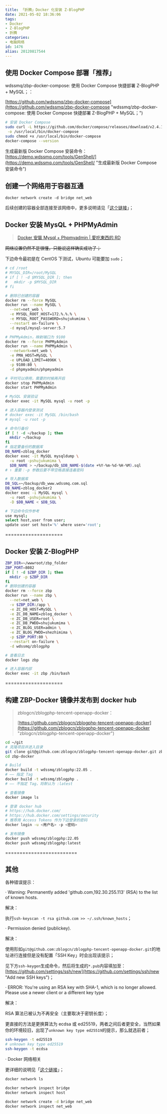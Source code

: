 ```yaml
---
title: 「折腾」Docker 化安装 Z-BlogPHP
date: 2021-05-02 18:36:06
tags:
- Docker
- Z-BlogPHP
- 折腾
categories:
- 电脑网络
id: 1476
alias: 20120817544
---
```


## 使用 Docker Compose 部署「推荐」

wdssmq/zbp-docker-compose: 使用 Docker Compose 快捷部署 Z-BlogPHP + MySQL；：

[https://github.com/wdssmq/zbp-docker-compose](https://github.com/wdssmq/zbp-docker-compose "wdssmq/zbp-docker-compose: 使用 Docker Compose 快捷部署 Z-BlogPHP + MySQL；")

<!--more-->

```bash
# 安装 Docker Compose
sudo curl -L https://github.com/docker/compose/releases/download/v2.4.1/docker-compose-`uname -s`-`uname -m` \
 -o /usr/local/bin/docker-compose
sudo chmod +x /usr/local/bin/docker-compose
docker-compose --version
```

生成最新版 Docker Compose 安装命令：[https://demo.wdssmq.com/tools/GenShell/](https://demo.wdssmq.com/tools/GenShell/ "生成最新版 Docker Compose 安装命令")

## 创建一个网络用于容器互通

`docker network create -d bridge net_web`

后续创建的容器全部连接至该网络中，更多说明请见「[这个链接](https://www.wdssmq.com/post/20210820126.html "2021-08-07 17:58 笔记 | Docker 网络相关")」；


## Docker 安装 MysQL + PHPMyAdmin

> [Docker 安裝 Mysql + Phpmyadmin | 愛吃東西的 RD](http://www.andrewchen.tw/2017/05/05/20170505_NOTE_DOCKER_MYSQL/ "Docker 安裝 Mysql + Phpmyadmin | 愛吃東西的 RD")

~~网络设置仍然不是很懂，只能说这样确实成功了；~~

下边命令最初是在 CentOS 下测试，Ubuntu 可能要加 `sudo`；

```bash
# cd /root
# MYSQL_DIR=/root/MySQL
# if [ ! -d $MYSQL_DIR ]; then
#   mkdir -p $MYSQL_DIR
# fi

# 删除已创建的容器
docker rm --force MySQL
docker run --name MySQL \
  --net=net_web \
  -e MYSQL_ROOT_HOST=172.%.%.% \
  -e MYSQL_ROOT_PASSWORD=shujukumima \
  --restart on-failure \
  -d mysql/mysql-server:5.7

# PHPMyAdmin，映射端口为 9100
docker rm --force PHPMyAdmin
docker run --name PHPMyAdmin \
  --network=net_web \
  -e PMA_HOST=MySQL \
  -e UPLOAD_LIMIT=4096K \
  -p 9100:80 \
  -d phpmyadmin/phpmyadmin

# 平时可以停用，需要的时候再开启
docker stop PHPMyAdmin
docker start PHPMyAdmin

# MySQL 安装验证
docker exec -it MySQL mysql -u root -p

# 进入容器内登录测试
# docker exec -it MySQL /bin/bash
# mysql -u root -p

# 命令行备份
if [ ! -d ~/backup ]; then
  mkdir ~/backup
fi
# 指定要备份的数据库
DB_NAME=zblog_docker
docker exec -it MySQL mysqldump \
  -u root -pshujukumima \
  $DB_NAME > ~/backup/db_$DB_NAME-$(date +%Y-%m-%d-%H-%M).sql
# ↑ 重要：-p 参数后要不带空格直接连着密码

# 导入数据库
DB_SQL=~/backup/db_www.wdssmq.com.sql
DB_NAME=zblog_docker2
docker exec -i MySQL mysql \
  -u root -pshujukumima \
  -D $DB_NAME < $DB_SQL

# 下边命令仅作参考
use mysql;
select host,user from user;
update user set host='%' where user='root';

```

====================


## Docker 安装 Z-BlogPHP

```bash
ZBP_DIR=~/wwwroot/zbp_folder
ZBP_PORT=8082
if [ ! -d $ZBP_DIR ]; then
  mkdir -p $ZBP_DIR
fi
# 删除创建的容器
docker rm --force zbp
docker run --name zbp \
  --net=net_web \
  -v $ZBP_DIR:/app \
  -e ZC_DB_HOST=MySQL \
  -e ZC_DB_NAME=zblog_docker \
  -e ZC_DB_USER=root \
  -e ZC_DB_PWDD=shujukumima \
  -e ZC_BLOG_USER=admin \
  -e ZC_BLOG_PWDD=shezhimima \
  -p $ZBP_PORT:80 \
  --restart on-failure \
  -d wdssmq/zblogphp

# 查看日志
docker logs zbp

# 进入容器内部
docker exec -it zbp /bin/bash

```

====================

## 构建 ZBP-Docker 镜像并发布到 docker hub

> zblogcn/zblogphp-tencent-openapp-docker：
>
> [https://github.com/zblogcn/zblogphp-tencent-openapp-docker](https://github.com/zblogcn/zblogphp-tencent-openapp-docker "zblogcn/zblogphp-tencent-openapp-docker")


```bash
cd ~/git
# 克隆项目并进入目录
git clone git@github.com:zblogcn/zblogphp-tencent-openapp-docker.git zbp-docker
cd zbp-docker

# Build
docker build -t wdssmq/zblogphp:22.05 .
# —— 指定 Tag
docker build -t wdssmq/zblogphp .
# —— 不指定 Tag，将默认为 :latest

# 查看镜像
docker image ls

# 登录 docker hub
# https://hub.docker.com/
# https://hub.docker.com/settings/security
# 推荐用 Access Tokens 作为下边登录的密码
docker login -u <用户名> -p <密码>

# 发布镜像
docker push wdssmq/zblogphp:22.05
docker push wdssmq/zblogphp:latest

```

=========================

## 其他

各种错误提示：

· Warning: Permanently added 'github.com,192.30.255.113' (RSA) to the list of known hosts.

解决：

执行`ssh-keyscan -t rsa github.com >> ~/.ssh/known_hosts`；

· Permission denied (publickey).

解决：

使用形如`git@github.com:zblogcn/zblogphp-tencent-openapp-docker.git`的地址进行连接但是没有配置「SSH Key」时会出现该提示；

见下方`ssh-keygen`生成命令，然后将生成的`*.pub`内容填加至：[https://github.com/settings/ssh/new](https://github.com/settings/ssh/new "Add new SSH keys")；

· ERROR: You're using an RSA key with SHA-1, which is no longer allowed. Please use a newer client or a different key type

解决：

RSA 算法已被认为不再安全（主要取决于密钥长度）；

更直接的方法是更换算法为 ecdsa 或 ed25519，两者之间后者更安全，当然如果你的环境较旧，出现了`unknown key type ed25519`的提示，那么就选前者；

```bash
ssh-keygen -t ed25519
# unknown key type ed25519
ssh-keygen -t ecdsa
```

· Docker 网络相关

更详细的说明见「[这个链接](https://www.wdssmq.com/post/20210820126.html "2021-08-07 17:58 笔记 | Docker 网络相关")」；

```bash
docker network ls

docker network inspect bridge
docker network inspect host

docker network create -d bridge net_web
docker network inspect net_web
```


<!--1476-->
